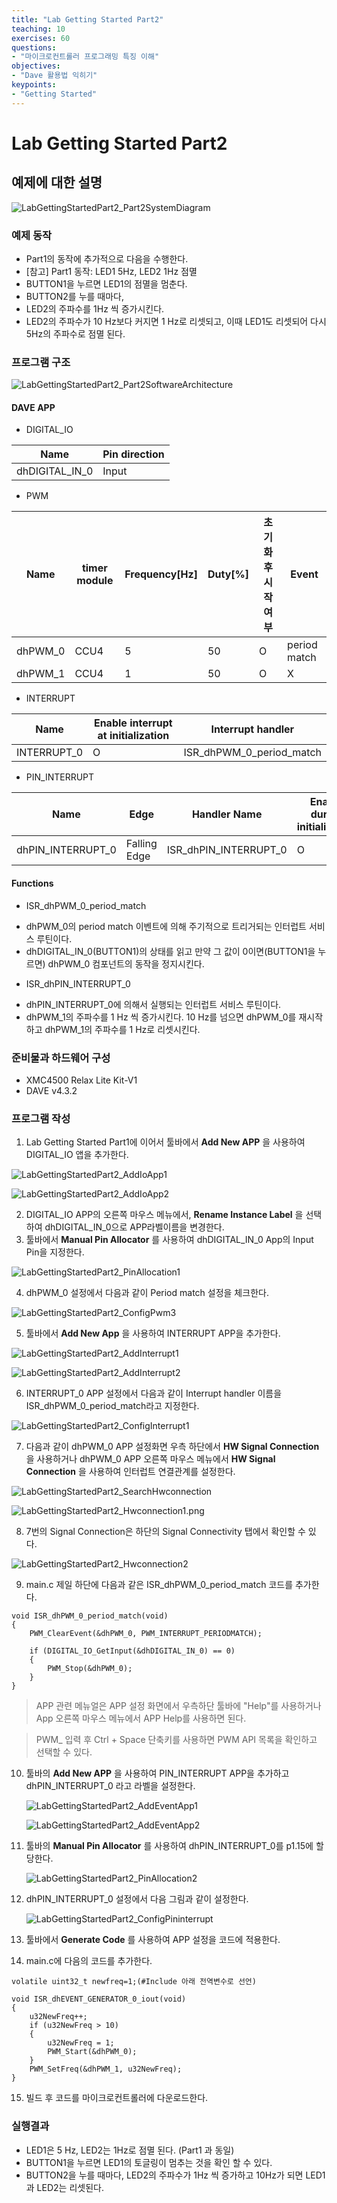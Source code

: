 ```yaml
---
title: "Lab Getting Started Part2"  
teaching: 10
exercises: 60
questions:
- "마이크로컨트롤러 프로그래밍 특징 이해"
objectives:
- "Dave 활용법 익히기"
keypoints:
- "Getting Started"
---
```


# Lab Getting Started Part2

## 예제에 대한 설명
![LabGettingStartedPart2_Part2SystemDiagram](./images/LabGettingStartedPart2_Part2SystemDiagram.png)

### 예제 동작
* Part1의 동작에 추가적으로 다음을 수행한다.
 * [참고] Part1 동작: LED1 5Hz, LED2 1Hz 점멸
* BUTTON1을 누르면 LED1의 점멸을 멈춘다.
* BUTTON2를 누를 때마다,
 * LED2의 주파수를 1Hz 씩 증가시킨다.
 * LED2의 주파수가 10 Hz보다 커지면 1 Hz로 리셋되고, 이때 LED1도 리셋되어 다시 5Hz의 주파수로 점멸 된다.

### 프로그램 구조
![LabGettingStartedPart2_Part2SoftwareArchitecture](./images/LabGettingStartedPart2_Part2SoftwareArchitecture.png)
#### DAVE APP
* DIGITAL_IO

| Name           | Pin direction |
| -------------- | ------------- |
| dhDIGITAL_IN_0 | Input         |

* PWM

| Name    | timer module | Frequency[Hz] | Duty[%] | 초기화 후 시작 여부 | Event        |
| ------- | ------------ | ------------- | ------- | ----------- | ------------ |
| dhPWM_0 | CCU4         | 5             | 50      | O           | period match |
| dhPWM_1 | CCU4         | 1             | 50      | O           | X            |

* INTERRUPT

| Name        | Enable interrupt at initialization | Interrupt handler        |
| ----------- | ---------------------------------- | ------------------------ |
| INTERRUPT_0 | O                                  | ISR_dhPWM_0_period_match |

* PIN_INTERRUPT

| Name              | Edge         | Handler Name          | Enable during initialization |
| ----------------- | ------------ | --------------------- | ---------------------------- |
| dhPIN_INTERRUPT_0 | Falling Edge | ISR_dhPIN_INTERRUPT_0 | O                            |

#### Functions
* ISR_dhPWM_0_period_match
 - dhPWM_0의 period match 이벤트에 의해 주기적으로 트리거되는 인터럽트 서비스 루틴이다.
 - dhDIGITAL_IN_0(BUTTON1)의 상태를 읽고 만약 그 값이 0이면(BUTTON1을 누르면) dhPWM_0 컴포넌트의 동작을 정지시킨다.
* ISR_dhPIN_INTERRUPT_0
 - dhPIN_INTERRUPT_0에 의해서 실행되는 인터럽트 서비스 루틴이다.
 - dhPWM_1의 주파수를 1 Hz 씩 증가시킨다. 10 Hz를 넘으면 dhPWM_0를 재시작하고 dhPWM_1의 주파수를 1 Hz로 리셋시킨다.

### 준비물과 하드웨어 구성
* XMC4500 Relax Lite Kit-V1
* DAVE v4.3.2

### 프로그램 작성
1. Lab Getting Started Part1에 이어서 툴바에서 **Add New APP** 을 사용하여 DIGITAL_IO 앱을 추가한다.

 ![LabGettingStartedPart2_AddIoApp1](./images/LabGettingStartedPart2_AddIoApp1.png)

 ![LabGettingStartedPart2_AddIoApp2](./images/LabGettingStartedPart2_AddIoApp2.png)

2. DIGITAL_IO APP의 오른쪽 마우스 메뉴에서, **Rename Instance Label** 을 선택하여 dhDIGITAL_IN_0으로 APP라벨이름을 변경한다.
3. 툴바에서 **Manual Pin Allocator** 를 사용하여 dhDIGITAL_IN_0 App의 Input Pin을 지정한다.

 ![LabGettingStartedPart2_PinAllocation1](./images/LabGettingStartedPart2_PinAllocation1.png)

4. dhPWM_0 설정에서 다음과 같이 Period match 설정을 체크한다.

 ![LabGettingStartedPart2_ConfigPwm3](./images/LabGettingStartedPart2_ConfigPwm3.png)

5. 툴바에서 **Add New App** 을 사용하여 INTERRUPT APP을 추가한다.

 ![LabGettingStartedPart2_AddInterrupt1](./images/LabGettingStartedPart2_AddInterrupt1.png)

 ![LabGettingStartedPart2_AddInterrupt2](./images/LabGettingStartedPart2_AddInterrupt2.png)

6. INTERRUPT_0 APP 설정에서 다음과 같이 Interrupt handler 이름을 ISR_dhPWM_0_period_match라고 지정한다.

 ![LabGettingStartedPart2_ConfigInterrupt1](./images/LabGettingStartedPart2_ConfigInterrupt1.png)

7. 다음과 같이 dhPWM_0 APP 설정화면 우측 하단에서 **HW Signal Connection** 을 사용하거나 dhPWM_0 APP 오른쪽 마우스 메뉴에서 **HW Signal Connection** 을 사용하여 인터럽트 연결관계를 설정한다.

 ![LabGettingStartedPart2_SearchHwconnection](./images/LabGettingStartedPart2_SearchHwconnection.png)

 ![LabGettingStartedPart2_Hwconnection1.png](./images/LabGettingStartedPart2_Hwconnection1.png)

8. 7번의 Signal Connection은 하단의 Signal Connectivity 탭에서 확인할 수 있다.

 ![LabGettingStartedPart2_Hwconnection2](./images/LabGettingStartedPart2_Hwconnection2.png)

9. main.c 제일 하단에 다음과 같은 ISR_dhPWM_0_period_match 코드를 추가한다.
```
void ISR_dhPWM_0_period_match(void)
{
	PWM_ClearEvent(&dhPWM_0, PWM_INTERRUPT_PERIODMATCH);

	if (DIGITAL_IO_GetInput(&dhDIGITAL_IN_0) == 0)
	{
		PWM_Stop(&dhPWM_0);
	}
}
```

> APP 관련 메뉴얼은 APP 설정 화면에서 우측하단 툴바에 "Help"를 사용하거나 App 오른쪽 마우스 메뉴에서 APP Help를 사용하면 된다.

> PWM_ 입력 후 Ctrl + Space 단축키를 사용하면 PWM API 목록을 확인하고 선택할 수 있다.

10. 툴바의 **Add New APP** 을 사용하여 PIN_INTERRUPT APP을 추가하고 dhPIN_INTERRUPT_0 라고 라벨을 설정한다.

    ![LabGettingStartedPart2_AddEventApp1](./images/LabGettingStartedPart2_AddEventApp1.png)

    ![LabGettingStartedPart2_AddEventApp2](./images/LabGettingStartedPart2_AddEventApp2.png)

11. 툴바의 **Manual Pin Allocator** 를 사용하여 dhPIN_INTERRUPT_0를 p1.15에 할당한다.

    ![LabGettingStartedPart2_PinAllocation2](./images/LabGettingStartedPart2_PinAllocation2.png)

12. dhPIN_INTERRUPT_0 설정에서 다음 그림과 같이 설정한다.

    ![LabGettingStartedPart2_ConfigPininterrupt](./images/LabGettingStartedPart2_ConfigPininterrupt.png)

13. 툴바에서 **Generate Code** 를 사용하여 APP 설정을 코드에 적용한다.
14. main.c에 다음의 코드를 추가한다.

`volatile uint32_t newfreq=1;(#Include 아래 전역변수로 선언)`

```
void ISR_dhEVENT_GENERATOR_0_iout(void)
{
	u32NewFreq++;
	if (u32NewFreq > 10)
	{
		u32NewFreq = 1;
		PWM_Start(&dhPWM_0);
	}
	PWM_SetFreq(&dhPWM_1, u32NewFreq);
}
```
15. 빌드 후 코드를 마이크로컨트롤러에 다운로드한다.

### 실행결과
* LED1은 5 Hz, LED2는 1Hz로 점멸 된다. (Part1 과 동일)
* BUTTON1을 누르면 LED1의 토글링이 멈추는 것을 확인 할 수 있다.
* BUTTON2을 누를 때마다, LED2의 주파수가 1Hz 씩 증가하고 10Hz가 되면 LED1과 LED2는 리셋된다.
